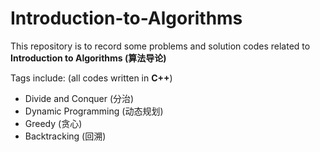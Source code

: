# Introduction-to-Algorithms
This repository is to record some problems and solution codes related to **Introduction to Algorithms (算法导论)**

Tags include: (all codes written in **C++**)
- Divide and Conquer (分治)
- Dynamic Programming (动态规划)
- Greedy (贪心)
- Backtracking (回溯)
